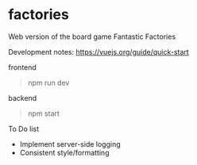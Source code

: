 # factories
Web version of the board game Fantastic Factories

Development notes:
https://vuejs.org/guide/quick-start

frontend
> npm run dev

backend
> npm start


To Do list
- Implement server-side logging
- Consistent style/formatting
